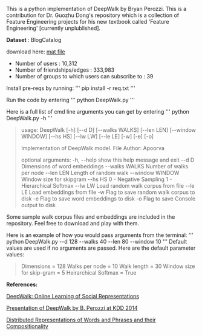 This is a python implementation of DeepWalk by Bryan Perozzi. This is a contribution for Dr. Guozhu Dong's repository which is a collection of Feature Engineering projects for his new textbook called 'Feature Engineering' [currently unplublished]. 

**Dataset** : BlogCatalog 

download here:
[mat file](http://leitang.net/code/social-dimension/data/blogcatalog.mat)

- Number of users : 10,312
- Number of friendships/edges : 333,983
- Number of groups to which users can subscribe to : 39

Install pre-reqs by running:
'''
pip install -r req.txt
'''


Run the code by entering
'''
python DeepWalk.py 
'''


Here is a full list of cmd line arguments you can get by entering 
'''
python DeepWalk.py -h
'''

>usage: DeepWalk [-h] [--d D] [--walks WALKS] [--len LEN] [--window WINDOW]
>                [--hs HS] [--lw LW] [--le LE] [-w] [-e] [-o]
>
>Implementation of DeepWalk model. File Author: Apoorva
>
>optional arguments:
>  -h, --help       show this help message and exit
>  --d D            Dimensions of word embeddings
>  --walks WALKS    Number of walks per node
>  --len LEN        Length of random walk
>  --window WINDOW  Window size for skipgram
>  --hs HS          0 - Negative Sampling 1 - Hierarchical Softmax
>  --lw LW          Load random walk corpus from file
>  --le LE          Load embeddings from file
>  -w               Flag to save random walk corpus to disk
>  -e               Flag to save word embeddings to disk
>  -o               Flag to save Console output to disk

Some sample walk corpus files and embeddings are included in the repository. Feel free to download and play with them.


Here is an example of how you would pass arguments from the terminal:
'''
python DeepWalk.py --d 128 --walks 40 --len 80 --window 10 
'''
Default values are used if no arguments are passed. Here are the default parameter values:
>Dimensions = 128
>Walks per node = 10
>Walk length = 30
>Window size for skip-gram = 5
>Heirarchical Softmax = True



 
**References:**

[DeepWalk: Online Learning of Social Representations](http://dl.acm.org/citation.cfm?id=2623732)

[Presentation of DeepWalk by B. Perozzi at KDD 2014](https://www.youtube.com/watch?v=n12HS-24CtA)

[Distributed Representations of Words and Phrases and their Compositionality](http://papers.nips.cc/paper/5021-distributed-representations-of-words-andphrases)